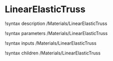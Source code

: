 <!-- MOOSE Documentation Stub: Remove this when content is added. -->

# LinearElasticTruss

!syntax description /Materials/LinearElasticTruss

!syntax parameters /Materials/LinearElasticTruss

!syntax inputs /Materials/LinearElasticTruss

!syntax children /Materials/LinearElasticTruss
